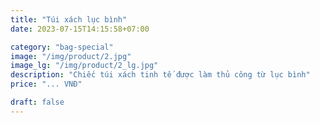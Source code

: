 ```yaml
---
title: "Túi xách lục bình"
date: 2023-07-15T14:15:58+07:00

category: "bag-special" 
image: "/img/product/2.jpg"
image_lg: "/img/product/2_lg.jpg"
description: "Chiếc túi xách tinh tế được làm thủ công từ lục bình"
price: "... VNĐ"

draft: false
---
```

